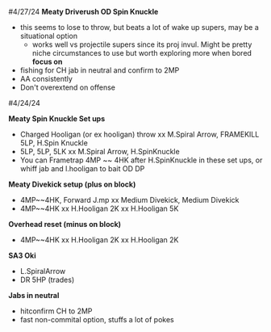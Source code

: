 #4/27/24
**Meaty Driverush OD Spin Knuckle**
- this seems to lose to throw, but beats a lot of wake up supers, may be a situational option
  * works well vs projectile supers since its proj invul.  Might be pretty niche circumstances to use but worth exploring more when bored
**focus on**
- fishing for CH jab in neutral and confirm to 2MP 
- AA consistently
- Don't overextend on offense

#4/24/24

**Meaty Spin Knuckle Set ups**
- Charged Hooligan (or ex hooligan) throw xx M.Spiral Arrow, FRAMEKILL 5LP, H.Spin Knuckle
- 5LP, 5LP, 5LK xx M.Spiral Arrow, H.SpinKnuckle
- You can Frametrap 4MP ~~ 4HK after H.SpinKnuckle in these set ups, or whiff jab and l.hooligan to bait OD DP

**Meaty Divekick setup (plus on block)**
- 4MP~~4HK, Forward J.mp xx Medium Divekick, Medium Divekick
- 4MP~~4HK xx H.Hooligan 2K xx H.Hooligan 5K

**Overhead reset (minus on block)**
- 4MP~~4HK xx H.Hooligan 2K xx H.Hooligan 2K

**SA3 Oki**
- L.SpiralArrow
- DR 5HP (trades)

**Jabs in neutral**
- hitconfirm CH to 2MP
- fast non-commital option, stuffs a lot of pokes
